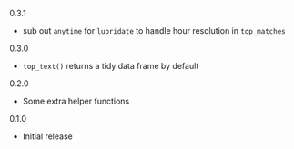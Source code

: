 0.3.1 
* sub out `anytime` for `lubridate` to handle hour resolution in `top_matches`

0.3.0
* `top_text()` returns a tidy data frame by default

0.2.0
* Some extra helper functions

0.1.0 
* Initial release
